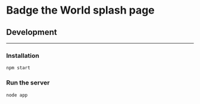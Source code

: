 # Badge the World splash page

## Development
-----

### Installation

`npm start`

### Run the server

`node app`
